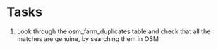 # Tasks

1. Look through the osm_farm_duplicates table and check that all the matches are genuine, by searching them in OSM
